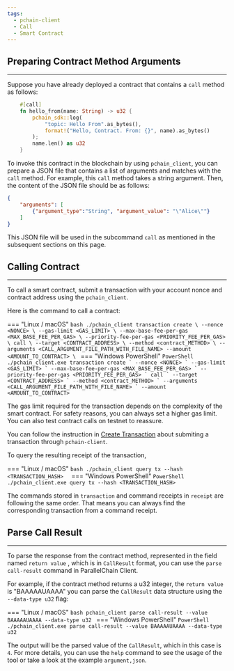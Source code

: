 ```yaml
---
tags:
  - pchain-client
  - Call
  - Smart Contract
---
```



## Preparing Contract Method Arguments
---

Suppose you have already deployed a contract that contains a `call` method as follows:

```rust
    #[call]
    fn hello_from(name: String) -> u32 {
        pchain_sdk::log(
            "topic: Hello From".as_bytes(), 
            format!("Hello, Contract. From: {}", name).as_bytes()
        );
        name.len() as u32
    }
```

To invoke this contract in the blockchain by using `pchain_client`, you can prepare a JSON file that contains a list of arguments and matches with the `call` method. For example, this `call` method takes a string argument. Then, the content of the JSON file should be as follows:

```json
{
    "arguments": [
        {"argument_type":"String", "argument_value": "\"Alice\""}
    ]
}
```

This JSON file will be used in the subcommand `call` as mentioned in the subsequent sections on this page.

## Calling Contract
---

To call a smart contract, submit a transaction with your account nonce and contract address using the `pchain_client`.

Here is the command to call a contract:

=== "Linux / macOS"
    ```bash
    ./pchain_client transaction create \
    --nonce <NONCE> \
    --gas-limit <GAS_LIMIT> \
    --max-base-fee-per-gas <MAX_BASE_FEE_PER_GAS> \
    --priority-fee-per-gas <PRIORITY_FEE_PER_GAS> \
    call \
    --target <CONTRACT_ADDRESS> \
    --method <contract_METHOD> \
    --arguments <CALL_ARGUMENT_FILE_PATH_WITH_FILE_NAME>
    --amount <AMOUNT_TO_CONTRACT> \
    ```
=== "Windows PowerShell"
    ```PowerShell
    ./pchain_client.exe transaction create `
    --nonce <NONCE> `
    --gas-limit <GAS_LIMIT> `
    --max-base-fee-per-gas <MAX_BASE_FEE_PER_GAS> `
    --priority-fee-per-gas <PRIORITY_FEE_PER_GAS> `
    call `
    --target <CONTRACT_ADDRESS> `
    --method <contract_METHOD> `
    --arguments <CALL_ARGUMENT_FILE_PATH_WITH_FILE_NAME> `
    --amount <AMOUNT_TO_CONTRACT>
    ```

The gas limit required for the transaction depends on the complexity of the smart contract. For safety reasons, you can always set a higher gas limit. You can also test contract calls on testnet to reassure.

You can follow the instruction in [Create Transaction](../developer_guides/pchain_cli/transaction.md) about submiting a transaction through `pchain-client`.

To query the resulting receipt of the transaction, 

=== "Linux / macOS"
    ```bash
    ./pchain_client query tx --hash <TRANSACTION_HASH> 
    ```
=== "Windows PowerShell"
    ```PowerShell
    ./pchain_client.exe query tx --hash <TRANSACTION_HASH>
    ```

The commands stored in `transaction` and command receipts in `receipt` are following the same order. That means you can always find the corresponding transaction from a command receipt.

## Parse Call Result
---

To parse the response from the contract method, represented in the field named `return value` , which is in `CallResult` format, you can use the `parse call-result` command in ParallelChain Client.

For example, if the contract method returns a u32 integer, the `return value` is "BAAAAAUAAAA" you can parse the `CallResult` data structure using the `--data-type u32` flag:

=== "Linux / macOS"
    ```bash
    pchain_client parse call-result --value BAAAAAUAAAA --data-type u32
    ```
=== "Windows PowerShell"
    ```PowerShell
    ./pchain_client.exe parse call-result --value BAAAAAUAAAA --data-type u32
    ```

The output will be the parsed value of the `CallResult`, which in this case is `4`. For more details, you can use the `help` command to see the usage of the tool or take a look at the example `argument,json`.
